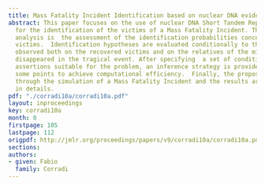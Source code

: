 ```yaml
---
title: Mass Fatality Incident Identification based on nuclear DNA evidence
abstract: This paper focuses on the use of nuclear DNA Short Tandem Repeat traits
  for the identification of the victims of a Mass Fatality Incident. The goal of the
  analysis is  the assessment of the identification probabilities concerning the  recovered
  victims.  Identification hypotheses are evaluated conditionally to the DNA evidence
  observed both on the recovered victims and on the relatives of the missing persons
  disappeared in the tragical event. After specifying  a set of conditional independence
  assertions suitable for the problem, an inference strategy is provided, treating
  some points to achieve computational efficiency.  Finally, the proposal is tested
  through the simulation of a Mass Fatality Incident and the results are  examined
  in details.
pdf: "./corradi10a/corradi10a.pdf"
layout: inproceedings
key: corradi10a
month: 0
firstpage: 105
lastpage: 112
origpdf: http://jmlr.org/proceedings/papers/v9/corradi10a/corradi10a.pdf
sections: 
authors:
- given: Fabio
  family: Corradi
---
```

